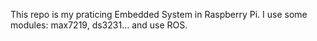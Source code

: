 This repo is my praticing Embedded System in Raspberry Pi. I use some modules: max7219, ds3231... and use ROS. 
